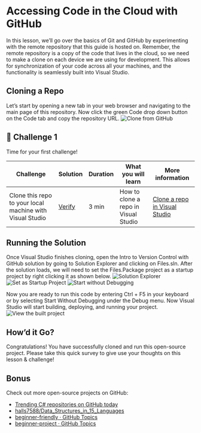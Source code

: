 ﻿# Accessing Code in the Cloud with GitHub
In this lesson, we’ll go over the basics of Git and GitHub by experimenting with the remote repository that this guide is hosted on. Remember, the remote repository is a copy of the code that lives in the cloud, so we need to make a clone on each device we are using for development. This allows for synchronization of your code across all your machines, and the functionality is seamlessly built into Visual Studio.

## Cloning a Repo
Let’s start by opening a new tab in your web browser and navigating to the main page of this repository. Now click the green Code drop down button on the Code tab and copy the repository URL. 
 ![Clone from GitHub](images/image012.png)

## 🚨 Challenge 1

Time for your first challenge!

| Challenge  | Solution   | Duration   | What you will learn | More information |
| ------------------------------- | ------------------------------- | ----------- |  -------------------------------------- | - |
| Clone this repo to your local machine with Visual Studio | [Verify](images/answer2.png) | 3 min |  How to clone a repo in Visual Studio | [Clone a repo in Visual Studio](https://learn.microsoft.com/en-us/visualstudio/version-control/git-clone-repository?view=vs-2022) |


## Running the Solution
Once Visual Studio finishes cloning, open the Intro to Version Control with GitHub solution by going to Solution Explorer and clicking on Files.sln. After the solution loads, we will need to set the Files.Package project as a startup project by right clicking it as shown below. 
![Solution Explorer](images/image017.png) ![Set as Startup Project](images/image019.png) ![Start without Debugging](images/image021.png)

Now you are ready to run this code by entering Ctrl + F5 in your keyboard or by selecting Start Without Debugging under the Debug menu. Now Visual Studio will start building, deploying, and running your project. 
![View the built project](images/image023.png)

## How’d it Go?
Congratulations! You have successfully cloned and run this open-source project. 
Please take this quick survey to give use your thoughts on this lesson & challenge!

## Bonus
Check out more open-source projects on GitHub:
*	[Trending C# repositories on GitHub today](https://github.com/trending/c%23)
*	[halls7588/Data_Structures_in_15_Languages](https://github.com/halls7588/Data_Structures_in_15_Languages)
*	[beginner-friendly · GitHub Topics](https://github.com/topics/beginner-friendly?l=c%23)
*	[beginner-project · GitHub Topics](https://github.com/topics/beginner-project?l=c%23)
